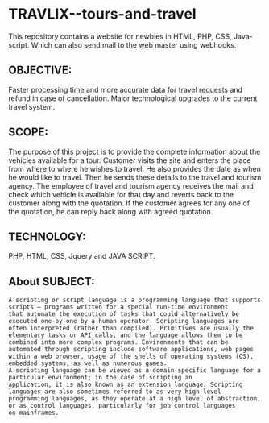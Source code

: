 # TRAVLIX--tours-and-travel
This repository contains a website for newbies in HTML, PHP, CSS, Java-script. Which can also send mail to the web master using webhooks.

## OBJECTIVE:
  Faster processing time and more accurate data for travel requests and refund in case of cancellation. Major technological upgrades to
  the current travel system.

## SCOPE:
  The purpose of this project is to provide the complete information about the vehicles available for a tour. Customer visits the site and 
  enters the place from where to where he wishes to travel. He also provides the date as when he would like to travel. Then he sends these 
  details to the travel and tourism agency. The employee of travel and tourism agency receives the mail and check which vehicle is 
  available for that day and reverts back to the customer along with the quotation. If the customer agrees for any one of the quotation, 
  he can reply back along with agreed quotation.

## TECHNOLOGY: 
  PHP, HTML, CSS, Jquery and JAVA SCRIPT.

## About SUBJECT:
    A scripting or script language is a programming language that supports scripts — programs written for a special run-time environment 
    that automate the execution of tasks that could alternatively be executed one-by-one by a human operator. Scripting languages are 
    often interpreted (rather than compiled). Primitives are usually the elementary tasks or API calls, and the language allows them to be 
    combined into more complex programs. Environments that can be automated through scripting include software applications, web pages 
    within a web browser, usage of the shells of operating systems (OS), embedded systems, as well as numerous games.
    A scripting language can be viewed as a domain-specific language for a particular environment; in the case of scripting an
    application, it is also known as an extension language. Scripting languages are also sometimes referred to as very high-level 
    programming languages, as they operate at a high level of abstraction, or as control languages, particularly for job control languages 
    on mainframes.


